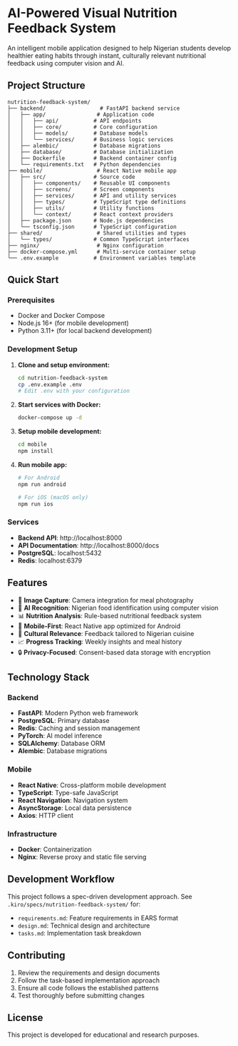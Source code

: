 # AI-Powered Visual Nutrition Feedback System

An intelligent mobile application designed to help Nigerian students develop healthier eating habits through instant, culturally relevant nutritional feedback using computer vision and AI.

## Project Structure

```
nutrition-feedback-system/
├── backend/                 # FastAPI backend service
│   ├── app/                # Application code
│   │   ├── api/           # API endpoints
│   │   ├── core/          # Core configuration
│   │   ├── models/        # Database models
│   │   └── services/      # Business logic services
│   ├── alembic/           # Database migrations
│   ├── database/          # Database initialization
│   ├── Dockerfile         # Backend container config
│   └── requirements.txt   # Python dependencies
├── mobile/                 # React Native mobile app
│   ├── src/               # Source code
│   │   ├── components/    # Reusable UI components
│   │   ├── screens/       # Screen components
│   │   ├── services/      # API and utility services
│   │   ├── types/         # TypeScript type definitions
│   │   ├── utils/         # Utility functions
│   │   └── context/       # React context providers
│   ├── package.json       # Node.js dependencies
│   └── tsconfig.json      # TypeScript configuration
├── shared/                 # Shared utilities and types
│   └── types/             # Common TypeScript interfaces
├── nginx/                  # Nginx configuration
├── docker-compose.yml      # Multi-service container setup
└── .env.example           # Environment variables template
```

## Quick Start

### Prerequisites

- Docker and Docker Compose
- Node.js 16+ (for mobile development)
- Python 3.11+ (for local backend development)

### Development Setup

1. **Clone and setup environment:**
   ```bash
   cd nutrition-feedback-system
   cp .env.example .env
   # Edit .env with your configuration
   ```

2. **Start services with Docker:**
   ```bash
   docker-compose up -d
   ```

3. **Setup mobile development:**
   ```bash
   cd mobile
   npm install
   ```

4. **Run mobile app:**
   ```bash
   # For Android
   npm run android
   
   # For iOS (macOS only)
   npm run ios
   ```

### Services

- **Backend API**: http://localhost:8000
- **API Documentation**: http://localhost:8000/docs
- **PostgreSQL**: localhost:5432
- **Redis**: localhost:6379

## Features

- 📸 **Image Capture**: Camera integration for meal photography
- 🤖 **AI Recognition**: Nigerian food identification using computer vision
- 📊 **Nutrition Analysis**: Rule-based nutritional feedback system
- 📱 **Mobile-First**: React Native app optimized for Android
- 🏥 **Cultural Relevance**: Feedback tailored to Nigerian cuisine
- 📈 **Progress Tracking**: Weekly insights and meal history
- 🔒 **Privacy-Focused**: Consent-based data storage with encryption

## Technology Stack

### Backend
- **FastAPI**: Modern Python web framework
- **PostgreSQL**: Primary database
- **Redis**: Caching and session management
- **PyTorch**: AI model inference
- **SQLAlchemy**: Database ORM
- **Alembic**: Database migrations

### Mobile
- **React Native**: Cross-platform mobile development
- **TypeScript**: Type-safe JavaScript
- **React Navigation**: Navigation system
- **AsyncStorage**: Local data persistence
- **Axios**: HTTP client

### Infrastructure
- **Docker**: Containerization
- **Nginx**: Reverse proxy and static file serving

## Development Workflow

This project follows a spec-driven development approach. See `.kiro/specs/nutrition-feedback-system/` for:
- `requirements.md`: Feature requirements in EARS format
- `design.md`: Technical design and architecture
- `tasks.md`: Implementation task breakdown

## Contributing

1. Review the requirements and design documents
2. Follow the task-based implementation approach
3. Ensure all code follows the established patterns
4. Test thoroughly before submitting changes

## License

This project is developed for educational and research purposes.